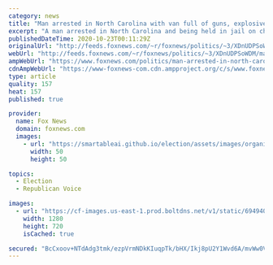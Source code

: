 ```yaml
---
category: news
title: "Man arrested in North Carolina with van full of guns, explosives, planned to assassinate Joe Biden: Report"
excerpt: "A man arrested in North Carolina and being held in jail on child pornography charges allegedly also was plotting to carry out an act of terrorism, including an assassination attempt on Democratic presidential nominee Joe Biden."
publishedDateTime: 2020-10-23T00:11:29Z
originalUrl: "http://feeds.foxnews.com/~r/foxnews/politics/~3/XDnUDPSoWDM/man-arrested-in-north-carolina-had-van-full-of-guns-explosives-planned-to-assassinate-joe-biden-report"
webUrl: "http://feeds.foxnews.com/~r/foxnews/politics/~3/XDnUDPSoWDM/man-arrested-in-north-carolina-had-van-full-of-guns-explosives-planned-to-assassinate-joe-biden-report"
ampWebUrl: "https://www.foxnews.com/politics/man-arrested-in-north-carolina-had-van-full-of-guns-explosives-planned-to-assassinate-joe-biden-report.amp"
cdnAmpWebUrl: "https://www-foxnews-com.cdn.ampproject.org/c/s/www.foxnews.com/politics/man-arrested-in-north-carolina-had-van-full-of-guns-explosives-planned-to-assassinate-joe-biden-report.amp"
type: article
quality: 157
heat: 157
published: true

provider:
  name: Fox News
  domain: foxnews.com
  images:
    - url: "https://smartableai.github.io/election/assets/images/organizations/foxnews.com-50x50.jpg"
      width: 50
      height: 50

topics:
  - Election
  - Republican Voice

images:
  - url: "https://cf-images.us-east-1.prod.boltdns.net/v1/static/694940094001/c7768bb1-92b6-48a2-8ba8-15ad21be22b9/5d2f94f1-7874-4da1-962e-eb44be36e742/1280x720/match/image.jpg"
    width: 1280
    height: 720
    isCached: true

secured: "BcCxoov+NTdAdg3tmk/ezpVrmNDkKIuqpTk/bHX/Ikj8pU2Y1Wvd6A/mvWw0Vh39Lx8hEuPe+ZdiGpNlEJ3/cBseVK6MFP9V5RHyNPcTrIRsBeX0aekFc1jGCMsz7pCTyrpiojR8hIpzLcmKaYCnCWfN/Pyc4mZPhOF6jOsQmjzyxWJNsfA2LJjFD5jYyfYNy8rW0H//pStoKkr5ck3E/xX8cdEuofc1M74W2FhziT92MKDaWar7JiyZ4a2YMqnbdjgNwBdMH/6FdDbbCG9iRs1/Nt+A9dp1nM4UZHN1sTDZQzxbIQSH0aN0W2D2F9OeGFOu1GhNEfOj2lTzJp2C7dvCmj1QXv4iCMBYmDudTHs=;Bt7Jxtxopq+nU8TobEDEXg=="
---
```


